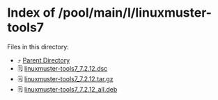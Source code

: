 
# Index of /pool/main/l/linuxmuster-tools7
Files in this directory:
- ⤴ [Parent Directory](../)
- 🗒 [linuxmuster-tools7_7.2.12.dsc](linuxmuster-tools7_7.2.12.dsc)
- 🗒 [linuxmuster-tools7_7.2.12.tar.gz](linuxmuster-tools7_7.2.12.tar.gz)
- 🗒 [linuxmuster-tools7_7.2.12_all.deb](linuxmuster-tools7_7.2.12_all.deb)
